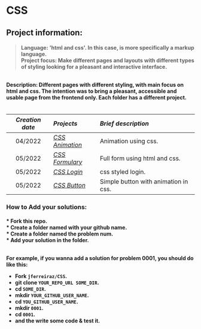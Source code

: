 # CSS

<h2>Project information:</h2>
<h4>

>Language: 'html and css'. In this case, is more specifically a markup language. <br>
>Project focus: Make different pages and layouts with different types of styling looking for a pleasant and interactive interface. <br>

<br>
Description: Different pages with different styling, with main focus on html and css. The intention was to bring a pleasant, accessible and usable page from the frontend only. Each folder has a different project.
<br><br> </h4>

*Creation date*|                             *Projects*                                                            | *Brief description* 
:--------:     | :--------                                                                                         |:-----
04/2022        |<a href="https://github.com/jferreiraz/CSS/tree/main/Animacao-CSS-main">_CSS Animation_            |Animation using css.
05/2022        |<a href="https://github.com/jferreiraz/CSS/tree/main/Formulario-HTML-com-CSS-main">_CSS Formulary_ |Full form using html and css.
05/2022        |<a href="https://github.com/jferreiraz/CSS/tree/main/Login-main">_CSS Login_                       |css styled login.
05/2022        |<a href="https://github.com/jferreiraz/CSS/tree/main/usuario-css-main">_CSS Button_                |Simple button with animation in css.

### How to Add your solutions:
<h4>
  * Fork this repo. <br>
  * Create a folder named with your github name.<br>
  * Create a folder named the problem num.<br>
  * Add your solution in the folder.<br><br>

For example, if you wanna add a solution for problem 0001, you should do like this:

  * Fork `jferreiraz/CSS`.
  * git clone `YOUR_REPO_URL SOME_DIR`.
  * cd `SOME_DIR`.
  * mkdir `YOUR_GITHUB_USER_NAME`.
  * cd `YOU_GITHUB_USER_NAME`.
  * mkdir `0001`.
  * cd `0001`.
  * and the write some code & test it.

 </h4>
